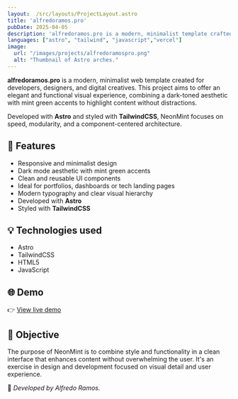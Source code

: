```yaml
---
layout:  /src/layouts/ProjectLayout.astro
title: 'alfredoramos.pro'
pubDate: 2025-04-05
description: 'alfredoramos.pro is a modern, minimalist template crafted for developers and digital creatives.'
languages: ["astro", "tailwind", "javascript","vercel"]
image:
  url: "/images/projects/alfredoramospro.png"
  alt: "Thumbnail of Astro arches."
--- 
```


**alfredoramos.pro** is a modern, minimalist web template created for developers, designers, and digital creatives. This project aims to offer an elegant and functional visual experience, combining a dark-toned aesthetic with mint green accents to highlight content without distractions.

Developed with **Astro** and styled with **TailwindCSS**, NeonMint focuses on speed, modularity, and a component-centered architecture.

## 🧩 Features

- Responsive and minimalist design
- Dark mode aesthetic with mint green accents
- Clean and reusable UI components
- Ideal for portfolios, dashboards or tech landing pages
- Modern typography and clear visual hierarchy
- Developed with **Astro**
- Styled with **TailwindCSS**

## 💡 Technologies used

- Astro
- TailwindCSS
- HTML5
- JavaScript


## 🌐 Demo

👉 [View live demo](https://github.com/EFEELE/NeonMint) 

## 🎯 Objective

The purpose of NeonMint is to combine style and functionality in a clean interface that enhances content without overwhelming the user. It's an exercise in design and development focused on visual detail and user experience.


🚀 *Developed by Alfredo Ramos.*
